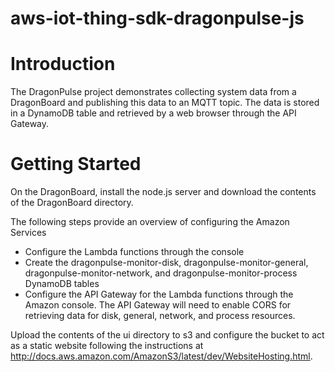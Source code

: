 # aws-iot-thing-sdk-dragonpulse-js

# Introduction
The DragonPulse project demonstrates collecting system data from a DragonBoard
and publishing this data to an MQTT topic.  The data is stored in a DynamoDB
table and retrieved by a web browser through the API Gateway.

# Getting Started
On the DragonBoard, install the node.js server and download the contents
of the DragonBoard directory.

The following steps provide an overview of configuring the Amazon Services

* Configure the Lambda functions through the console
* Create the dragonpulse-monitor-disk, dragonpulse-monitor-general, dragonpulse-monitor-network, and dragonpulse-monitor-process DynamoDB tables
* Configure the API Gateway for the Lambda functions through the Amazon console.  The API Gateway will need to enable CORS for retrieving data for disk, general, network, and process resources.

Upload the contents of the ui directory to s3 and configure the bucket to
act as a static website following the instructions at
http://docs.aws.amazon.com/AmazonS3/latest/dev/WebsiteHosting.html.


